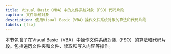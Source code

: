 ```yaml
---
title: Visual Basic（VBA）中的文件系统对象（FSO）代码片段
caption: 文件系统对象
description: 使用Visual Basic（VBA）操作文件系统对象的算法和代码片段
labels: [fso]
---
```

本节包含了在Visual Basic（VBA）中操作文件系统对象（FSO）的算法和代码片段。包括遍历文件夹和文件、读取和写入内容等操作。